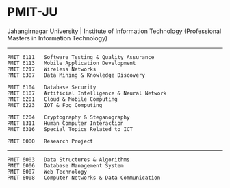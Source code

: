 # PMIT-JU
 Jahangirnagar University | Institute of Information Technology (Professional Masters in Information Technology)

---

    PMIT 6111 	Software Testing & Quality Assurance
    PMIT 6113 	Mobile Application Development
    PMIT 6217 	Wireless Networks
    PMIT 6307 	Data Mining & Knowledge Discovery
    
    PMIT 6104 	Database Security
    PMIT 6107 	Artificial Intelligence & Neural Network
    PMIT 6201 	Cloud & Mobile Computing
    PMIT 6223 	IOT & Fog Computing
        
    PMIT 6204 	Cryptography & Steganography
    PMIT 6311 	Human Computer Interaction
    PMIT 6316 	Special Topics Related to ICT
    
    PMIT 6000 	Research Project
    
---

    PMIT 6003 	Data Structures & Algorithms
    PMIT 6006 	Database Management System
    PMIT 6007 	Web Technology
    PMIT 6008 	Computer Networks & Data Communication
